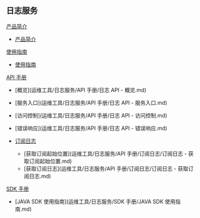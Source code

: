 ## 日志服务

[产品简介]()

* [产品简介](运维工具/日志服务/产品简介/日志服务产品简介.md)  

[使用指南]()

* [使用指南](运维工具/日志服务/使用指南/日志服务使用指南.md)

[API 手册]()

* [概览](运维工具/日志服务/API 手册/日志 API - 概览.md)
* [服务入口](运维工具/日志服务/API 手册/日志 API - 服务入口.md)
* [访问控制](运维工具/日志服务/API 手册/日志 API - 访问控制.md)
* [错误响应](运维工具/日志服务/API 手册/日志 API - 错误响应.md)
* [订阅日志]()

  * [获取订阅起始位置](运维工具/日志服务/API 手册/订阅日志/订阅日志 - 获取订阅起始位置.md)
  * [获取订阅日志](运维工具/日志服务/API 手册/订阅日志/订阅日志 - 获取订阅日志.md)  

[SDK 手册]()  

* [JAVA SDK 使用指南](运维工具/日志服务/SDK 手册/JAVA SDK 使用指南.md)